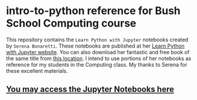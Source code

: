 # intro-to-python reference for Bush School Computing course

This repository contains the ```Learn Python with Jupyter``` notebooks created by ```Serena Bonaretti```.  These notebooks are published at her [Learn Python with Jupyter website](https://learnpythonwithjupyter.com). You can also download her fantastic and free book of the same title from [this location](https://learnpythonwithjupyter.com). I intend to use portions of her notebooks as reference for my students in the Computing class. My thanks to Serena for these excellent materials. 

## [You may access the Jupyter Notebooks here](notebooks)